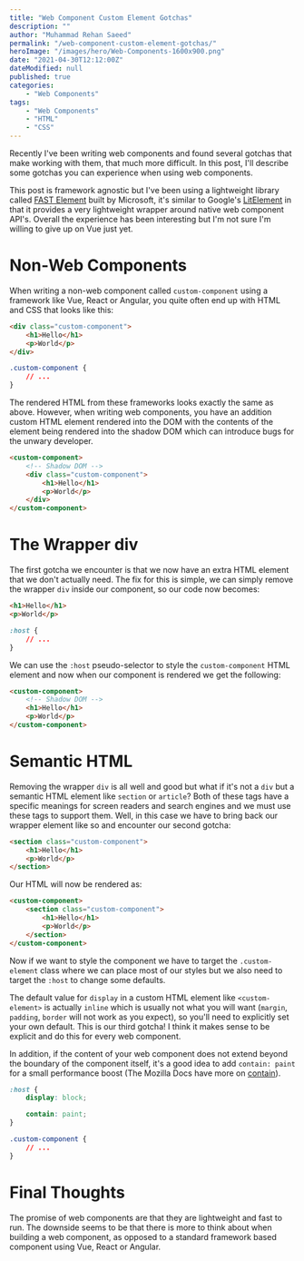 ```yaml
---
title: "Web Component Custom Element Gotchas"
description: ""
author: "Muhammad Rehan Saeed"
permalink: "/web-component-custom-element-gotchas/"
heroImage: "/images/hero/Web-Components-1600x900.png"
date: "2021-04-30T12:12:00Z"
dateModified: null
published: true
categories:
    - "Web Components"
tags:
    - "Web Components"
    - "HTML"
    - "CSS"
---
```


Recently I've been writing web components and found several gotchas that make working with them, that much more difficult. In this post, I'll describe some gotchas you can experience when using web components.

This post is framework agnostic but I've been using a lightweight library called [FAST Element](https://www.fast.design/docs/fast-element/getting-started) built by Microsoft, it's similar to Google's [LitElement](https://lit-element.polymer-project.org/guide) in that it provides a very lightweight wrapper around native web component API's. Overall the experience has been interesting but I'm not sure I'm willing to give up on Vue just yet.

# Non-Web Components

When writing a non-web component called `custom-component` using a framework like Vue, React or Angular, you quite often end up with HTML and CSS that looks like this:

```html
<div class="custom-component">
    <h1>Hello</h1>
    <p>World</p>
</div>
```

```css
.custom-component {
    // ...
}
```

The rendered HTML from these frameworks looks exactly the same as above. However, when writing web components, you have an addition custom HTML element rendered into the DOM with the contents of the element being rendered into the shadow DOM which can introduce bugs for the unwary developer.

```html
<custom-component>
    <!-- Shadow DOM -->
    <div class="custom-component">
        <h1>Hello</h1>
        <p>World</p>
    </div>
</custom-component>
```

# The Wrapper div

The first gotcha we encounter is that we now have an extra HTML element that we don't actually need. The fix for this is simple, we can simply remove the wrapper `div` inside our component, so our code now becomes:

```html
<h1>Hello</h1>
<p>World</p>
```

```css
:host {
    // ...
}
```

We can use the `:host` pseudo-selector to style the `custom-component` HTML element and now when our component is rendered we get the following:

```html
<custom-component>
    <!-- Shadow DOM -->
    <h1>Hello</h1>
    <p>World</p>
</custom-component>
```

# Semantic HTML

Removing the wrapper `div` is all well and good but what if it's not a `div` but a semantic HTML element like `section` or `article`? Both of these tags have a specific meanings for screen readers and search engines and we must use these tags to support them. Well, in this case we have to bring back our wrapper element like so and encounter our second gotcha:

```html
<section class="custom-component">
    <h1>Hello</h1>
    <p>World</p>
</section>
```

Our HTML will now be rendered as:

```html
<custom-component>
    <section class="custom-component">
        <h1>Hello</h1>
        <p>World</p>
    </section>
</custom-component>
```

Now if we want to style the component we have to target the `.custom-element` class where we can place most of our styles but we also need to target the `:host` to change some defaults.

The default value for `display` in a custom HTML element like `<custom-element>` is actually `inline` which is usually not what you will want (`margin`, `padding`, `border` will not work as you expect), so you'll need to explicitly set your own default. This is our third gotcha! I think it makes sense to be explicit and do this for every web component.

In addition, if the content of your web component does not extend beyond the boundary of the component itself, it's a good idea to add `contain: paint` for a small performance boost (The Mozilla Docs have more on [contain](https://developer.mozilla.org/en-US/docs/Web/CSS/contain)).

```css
:host {
    display: block;

    contain: paint;
}

.custom-component {
    // ...
}
```

# Final Thoughts

The promise of web components are that they are lightweight and fast to run. The downside seems to be that there is more to think about when building a web component, as opposed to a standard framework based component using Vue, React or Angular.
